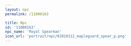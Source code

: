 ```yaml
---
layout: npc
permalink: /11000163

title: Npc
id: '11000163'
npc_name: 'Royal Spearman'
icon_url: 'portrait/npc/02010112_mapleguard_spear_p.png'
---
```

